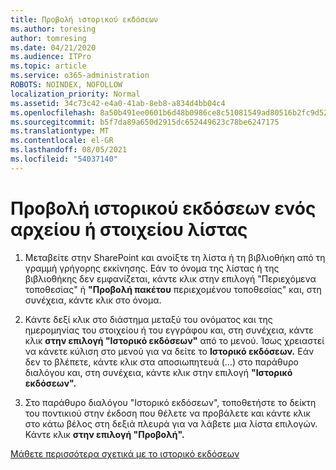```yaml
---
title: Προβολή ιστορικού εκδόσεων
ms.author: toresing
author: tomresing
ms.date: 04/21/2020
ms.audience: ITPro
ms.topic: article
ms.service: o365-administration
ROBOTS: NOINDEX, NOFOLLOW
localization_priority: Normal
ms.assetid: 34c73c42-e4a0-41ab-8eb8-a834d4bb04c4
ms.openlocfilehash: 8a50b491ee0601b6d48b0986ce8c51081549ad80516b2fc9d52f1bf6e7c025cf
ms.sourcegitcommit: b5f7da89a650d2915dc652449623c78be6247175
ms.translationtype: MT
ms.contentlocale: el-GR
ms.lasthandoff: 08/05/2021
ms.locfileid: "54037140"
---
```

# <a name="view-version-history-of-a-file-or-list-item"></a>Προβολή ιστορικού εκδόσεων ενός αρχείου ή στοιχείου λίστας

1. Μεταβείτε στην SharePoint και ανοίξτε τη λίστα ή τη βιβλιοθήκη από τη γραμμή γρήγορης εκκίνησης. Εάν το όνομα της λίστας ή της  βιβλιοθήκης δεν εμφανίζεται, κάντε κλικ στην επιλογή "Περιεχόμενα τοποθεσίας" ή **"Προβολή πακέτου** περιεχομένου τοποθεσίας" και, στη συνέχεια, κάντε κλικ στο όνομα.
    
2. Κάντε δεξί κλικ στο διάστημα μεταξύ του ονόματος και της ημερομηνίας του στοιχείου ή του εγγράφου και, στη συνέχεια, κάντε κλικ **στην επιλογή "Ιστορικό εκδόσεων"** από το μενού. Ίσως χρειαστεί να κάνετε κύλιση στο μενού για να δείτε το **Ιστορικό εκδόσεων.** Εάν δεν το βλέπετε, κάντε κλικ στα αποσιωπητευά (...) στο παράθυρο διαλόγου και, στη συνέχεια, κάντε κλικ στην επιλογή **"Ιστορικό εκδόσεων".**
    
3. Στο παράθυρο διαλόγου "Ιστορικό εκδόσεων", τοποθετήστε το δείκτη του ποντικιού στην έκδοση που θέλετε να προβάλετε και κάντε κλικ στο κάτω βέλος στη δεξιά πλευρά για να λάβετε μια λίστα επιλογών. Κάντε κλικ **στην επιλογή "Προβολή".**
    
[Μάθετε περισσότερα σχετικά με το ιστορικό εκδόσεων](https://go.microsoft.com/fwlink/?linkid=875709)
  

